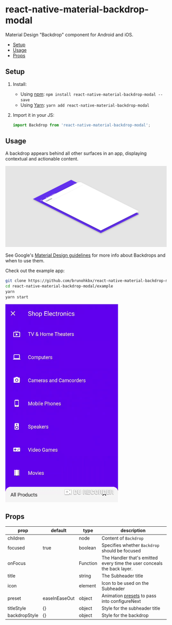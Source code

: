 # react-native-material-backdrop-modal
Material Design "Backdrop" component for Android and iOS.

- [Setup](#setup)
- [Usage](#usage)
- [Props](#props)

## Setup
1. Install:
    - Using [npm](https://www.npmjs.com/#getting-started): `npm install react-native-material-backdrop-modal --save`
    - Using [Yarn](https://yarnpkg.com/): `yarn add react-native-material-backdrop-modal`

2. Import it in your JS:
    ```js
    import Backdrop from 'react-native-material-backdrop-modal';
    ```

## Usage
A backdrop appears behind all other surfaces in an app, displaying contextual and actionable content.

![Backdrop](./example/backdrop.png)

See Google's [Material Design guidelines](http://material.io/components/backdrop/) for more info about Backdrops and when to use them.

Check out the example app:

```bash
git clone https://github.com/brunohkbx/react-native-material-backdrop-modal
cd react-native-material-backdrop-modal/example
yarn
yarn start
```

![Example](./example/example.gif)

## Props
| prop                      | default                  | type          | description                                                                                                                                                     |
| ------------------------- | ------------------------ | ------------- | --------------------------------------------------------------------------------------------------------------------------------------------------------------- |
| children                  |                  | node        | Content of `Backdrop     `                                                                                                                                       |
| focused            | true                     | boolean        | Specifies whether `Backdrop` should be focused                                                                                                                                        |
| onFocus           |                      | Function        | The Handler that's emitted every time the user conceals the back layer.                                                                                                                          |
| title         |  | string        | The Subheader title                                                                                                                             |
| icon | | element | Icon to be used on the Subheader
| preset | easeInEaseOut | object | Animation [presets](https://reactnative.dev/docs/layoutanimation#presets) to pass into configureNext
| titleStyle | {} | object | Style for the subheader title
| backdropStyle |{} | object | Style for the backdrop
